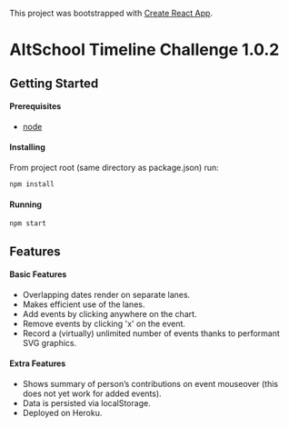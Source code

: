 This project was bootstrapped with [Create React App](https://github.com/facebookincubator/create-react-app).

# AltSchool Timeline Challenge 1.0.2

## Getting Started

#### Prerequisites

- [node](https://nodejs.org/en/download/)

#### Installing

From project root (same directory as package.json) run:
```
npm install
```

#### Running

```
npm start
```

## Features
#### Basic Features
- Overlapping dates render on separate lanes.
- Makes efficient use of the lanes.
- Add events by clicking anywhere on the chart.
- Remove events by clicking 'x' on the event.
- Record a (virtually) unlimited number of events thanks to performant SVG graphics.

#### Extra Features
- Shows summary of person’s contributions on event mouseover (this does not yet work for added events).
- Data is persisted via localStorage.
- Deployed on Heroku.

